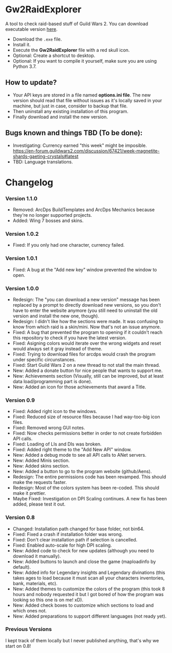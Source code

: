 # Gw2RaidExplorer
A tool to check raid-based stuff of Guild Wars 2.
You can download executable version
[here](https://github.com/Aens/Gw2RaidExplorer/releases).

* Download the `.exe` file.
* Install it.
* Execute the **Gw2RaidExplorer** file with a red skull icon.
* Optional: Create a shortcut to desktop.
* Optional: If you want to compile it yourself, make sure you are using Python 3.7.

## How to update?
* Your API keys are stored in a file named **options.ini file**. 
The new version should read that file without issues as it's locally saved in your machine, 
but just in case, consider to backup that file.
* Then uninstall any existing installation of this program.
* Finally download and install the new version.

## Bugs known and things TBD (To be done):
* Investigating: Currency earned "this week" might be imposible. https://en-forum.guildwars2.com/discussion/67421/week-magnetite-shards-gaeting-crystals#latest
* TBD: Language translations.

# Changelog

### Version 1.1.0
* Removed: ArcDps BuildTemplates and ArcDps Mechanics because they're no longer supported projects.
* Added: Wing 7 bosses and skins.

### Version 1.0.2
* Fixed: If you only had one character, currency failed.

### Version 1.0.1
* Fixed: A bug at the "Add new key" window prevented the window to open.

### Version 1.0.0
* Redesign: The "you can download a new version" message has been 
replaced by a prompt to directly download new versions, 
so you don't have to enter the website anymore 
(you still need to uninstall the old version and install the new one, though).
* Redesign: I didn't like how the sections were made. 
It was confusing to know from which raid is a skin/mini. Now that's not an issue anymore.
* Fixed: A bug that prevented the program to opening if it couldn't reach this 
repository to check if you have the latest version.
* Fixed: Asigning colors would iterate over the wrong widgets 
and reset would always set it gray instead of theme.
* Fixed: Trying to download files for arcdps would crash the program under specific circunstances.
* Fixed: Start Guild Wars 2 on a new thread to not stall the main thread.
* New: Added a donate button for nice people that wants to support me.
* New: Achievements section 
(Visually, still can be improved, but at least data load/programming part is done).
* New: Added an icon for those achievements that award a Title.

### Version 0.9
* Fixed: Added right icon to the windows.
* Fixed: Reduced size of resource files because I had way-too-big icon files.
* Fixed: Removed wrong GUI notes.
* Fixed: Now checks permissions better in order to not create forbidden
  API calls.
* Fixed: Loading of LIs and DIs was broken.
* Fixed: Added right theme to the "Add New API" window.
* New: Added a debug mode to see all API calls to ANet servers.
* New: Added Minis section.
* New: Added skins section.
* New: Added a button to go to the program website (github/Aens).
* Redesign: The entire permissions code has been revamped.
  This should make the requests faster.
* Redesign: Most of the colors system has been re-coded.
  This should make it prettier.
* Maybe Fixed: Investigation on DPI Scaling continues.
  A new fix has been added, please test it out.

### Version 0.8
* Changed: Installation path changed for base folder, not bin64.
* Fixed: Fixed a crash if installation folder was wrong.
* Fixed: Don't clear installation path if selection is cancelled.
* Fixed: Enabled auto-scale for high DPI scaling.
* New: Added code to check for new updates
  (although you need to download it manually).
* New: Added buttons to launch and close the game (maploadinfo by default).
* New: Added info for Legendary insights and Legendary divinations (this takes
  ages to load because it must scan all your characters inventories, bank,
  materials, etc).
* New: Added themes to customize the colors of the program (this took 8 hours
  and nobody requested it but I got bored of how the program was looking so
  this one is on me! xD).
* New: Added check boxes to customize which sections to load and which ones not.
* New: Added preparations to support different languages (not ready yet).

### Previous Versions
I kept track of them locally but I never published anything,
that's why we start on 0.8!

